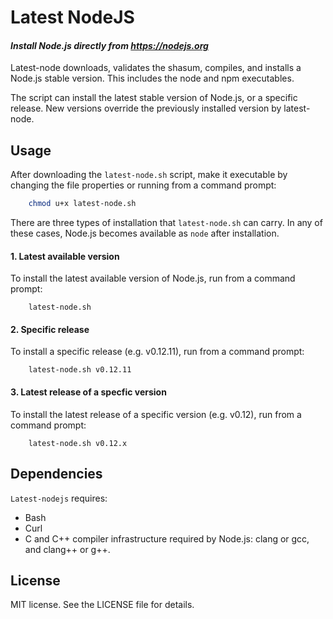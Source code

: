 # Latest NodeJS

#### *Install Node.js directly from https://nodejs.org*

Latest-node downloads, validates the shasum, compiles, and installs a Node.js stable version. This includes the node and npm executables.

The script can install the latest stable version of Node.js, or a specific release. New versions override the previously installed version by latest-node.


## Usage

After downloading the `latest-node.sh` script, make it executable by changing the file properties or running from a command prompt:
~~~ bash
	chmod u+x latest-node.sh
~~~

There are three types of installation that `latest-node.sh` can carry. In any of these cases, Node.js becomes available as `node` after installation.

#### 1. Latest available version
To install the latest available version of Node.js, run from a command prompt:
~~~
	latest-node.sh
~~~

#### 2. Specific release
To install a specific release (e.g. v0.12.11), run from a command prompt:
~~~
	latest-node.sh v0.12.11
~~~

#### 3. Latest release of a specfic version
To install the latest release of a specific version (e.g. v0.12), run from a command prompt:
~~~
	latest-node.sh v0.12.x
~~~


## Dependencies

`Latest-nodejs` requires:
* Bash
* Curl
* C and C++ compiler infrastructure required by Node.js: clang or gcc, and clang++ or g++.


## License

MIT license. See the LICENSE file for details. 

